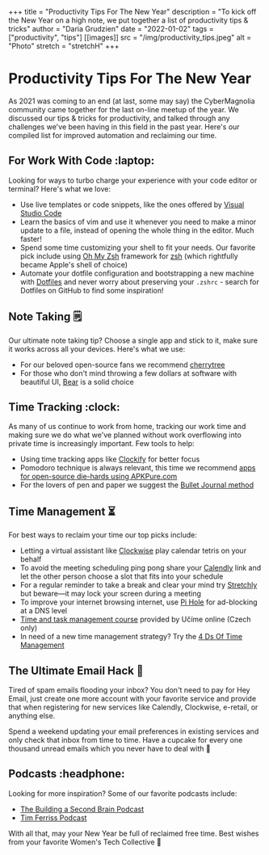 +++
title = "Productivity Tips For The New Year"
description = "To kick off the New Year on a high note, we put together a list of productivity tips & tricks"
author = "Daria Grudzien"
date = "2022-01-02"
tags = ["productivity", "tips"]
[[images]]
  src = "/img/productivity_tips.jpeg"
  alt = "Photo"
  stretch = "stretchH"
+++

# Productivity Tips For The New Year

As 2021 was coming to an end (at last, some may say) the CyberMagnolia community came together for the last on-line meetup of the year. We discussed our tips & tricks for productivity, and talked through any challenges we've been having in this field in the past year. Here's our compiled list for improved automation and reclaiming our time.

## For Work With Code :laptop:

Looking for ways to turbo charge your experience with your code editor or terminal? Here's what we love:

* Use live templates or code snippets, like the ones offered by [Visual Studio Code](https://code.visualstudio.com/docs/editor/userdefinedsnippets)
* Learn the basics of vim and use it whenever you need to make a minor update to a file, instead of opening the whole thing in the editor. Much faster!
* Spend some time customizing your shell to fit your needs. Our favorite pick include using [Oh My Zsh](https://ohmyz.sh/) framework for [zsh](https://www.zsh.org/) (which rightfully became Apple's shell of choice)
* Automate your dotfile configuration and bootstrapping a new machine with [Dotfiles](https://medium.com/@webprolific/getting-started-with-dotfiles-43c3602fd789) and never worry about preserving your `.zshrc` - search for Dotfiles on GitHub to find some inspiration!

## Note Taking :spiral_notepad:

Our ultimate note taking tip? Choose a single app and stick to it, make sure it works across all your devices. Here's what we use:

* For our beloved open-source fans we recommend [cherrytree](https://www.giuspen.com/cherrytree/)
* For those who don't mind throwing a few dollars at software with beautiful UI, [Bear](https://bear.app/) is a solid choice

## Time Tracking :clock:

As many of us continue to work from home, tracking our work time and making sure we do what we've planned without work overflowing into private time is increasingly important. Few tools to help:

* Using time tracking apps like [Clockify](https://clockify.me/) for better focus
* Pomodoro technique is always relevant, this time we recommend [apps for open-source die-hards using APKPure.com](https://apkpure.com/minimalist-pomodoro-timer-goodtime-productivity/com.apps.adrcotfas.goodtime)
* For the lovers of pen and paper we suggest the [Bullet Journal method](https://www.youtube.com/watch?v=fm15cmYU0IM)

## Time Management :hourglass_flowing_sand:

For best ways to reclaim your time our top picks include:

* Letting a virtual assistant like [Clockwise](https://www.youtube.com/watch?v=JnZNfdwCgJo) play calendar tetris on your behalf
* To avoid the meeting scheduling ping pong share your [Calendly](https://calendly.com/) link and let the other person choose a slot that fits into your schedule
* For a regular reminder to take a break and clear your mind try [Stretchly](https://hovancik.net/stretchly/) but beware—it may lock your screen during a meeting
* To improve your internet browsing internet, use [Pi Hole](https://pi-hole.net/) for ad-blocking at a DNS level
* [Time and task management course](https://www.ucimeonline.cz/courses/101-prakticke-rady-pro-organizaci-casu/) provided by Učíme online (Czech only)
* In need of a new time management strategy? Try the [4 Ds Of Time Management](https://www.productplan.com/glossary/4-ds-of-time-management/)

## The Ultimate Email Hack :email:

Tired of spam emails flooding your inbox? You don't need to pay for Hey Email, just create one more account with your favorite service and provide that when registering for new services like Calendly, Clockwise, e-retail, or anything else.

Spend a weekend updating your email preferences in existing services and only check that inbox from time to time. Have a cupcake for every one thousand unread emails which you never have to deal with :cupcake:

## Podcasts :headphone:

Looking for more inspiration? Some of our favorite podcasts include:

* [The Building a Second Brain Podcast](https://fortelabs.co/blog/basbpodcast/)
* [Tim Ferriss Podcast](https://tim.blog/podcast/)

With all that, may your New Year be full of reclaimed free time. Best wishes from your favorite Women's Tech Collective :champagne:

